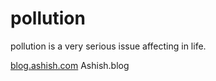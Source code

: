 

<head>
<title>saurabh Pandey</title>
</head>
<body>

<h1>pollution</h1>
<p>pollution is a very serious issue affecting in life.</p>

<a href="url">blog.ashish.com</a>
Ashish.blog
